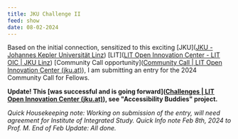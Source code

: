 ```yaml
---
title: JKU Challenge II
feed: show
date: 08-02-2024
---
```

Based on the initial connection, sensitized to this exciting [JKU]([JKU - Johannes Kepler Universität Linz](https://www.jku.at/)) [LIT]([LIT Open Innovation Center - LIT OIC | JKU Linz](https://www.jku.at/lit-open-innovation-center/)) [Community Call opportunity]([Community Call | LIT Open Innovation Center (jku.at)](https://www.jku.at/lit-open-innovation-center/open-innovation-in-science/community-call/)), I am submitting an entry for the 2024 Community Call for Fellows.

**Update! This [was successful and is going forward]([Challenges | LIT Open Innovation Center (jku.at)](https://www.jku.at/lit-open-innovation-center/open-innovation-in-science/community-call/challenges/)), see "Accessibility Buddies" project.**

*Quick Housekeeping note: Working on submission of the entry, will need agreement for Institute of Integrated Study. Quick Info note Feb 8th, 2024 to Prof. M. End of Feb Update: All done.*
